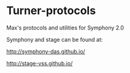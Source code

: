 # Turner-protocols
Max's protocols and utilities for Symphony 2.0

Symphony and stage can be found at:

http://symphony-das.github.io/

http://stage-vss.github.io/
